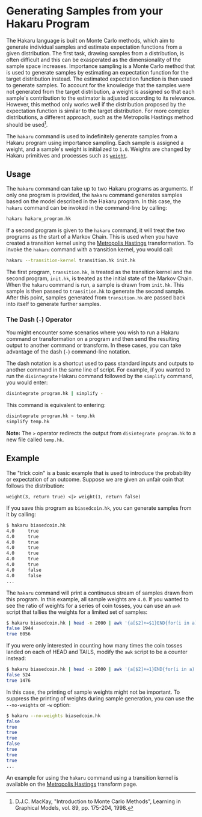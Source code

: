 # Generating Samples from your Hakaru Program #

The Hakaru language is built on Monte Carlo methods, which aim to generate individual samples and estimate expectation functions from a given distribution. The first task,
drawing samples from a distribution, is often difficult and this can be exasperated as the dimensionality of the sample space increases. Importance sampling is a Monte
Carlo method that is used to generate samples by estimating an expectation function for the target distribution instead. The estimated expectation function is then used to 
generate samples. To account for the knowledge that the samples were not generated from the target distribution, a weight is assigned so that each sample's contribution to
the estimator is adjusted according to its relevance. However, this method only works well if the distribution proposed by the expectation function is similar to the target
distribution. For more complex distributions, a different approach, such as the Metropolis Hastings method should be used[^1].

The `hakaru` command is used to indefinitely generate samples from a Hakaru program using importance sampling. Each sample is assigned a weight, and a sample's weight is 
initialized to `1.0`. Weights are changed by Hakaru primitives and processes such as [`weight`](../lang/rand.md).

## Usage ##

The `hakaru` command can take up to two Hakaru programs as arguments. If only one program is provided, the `hakaru` command generates samples based on the model described in
the Hakaru program. In this case, the `hakaru` command can be invoked in the command-line by calling:

````bash
hakaru hakaru_program.hk
````

If a second program is given to the `hakaru` command, it will treat the two programs as the start of a Markov Chain. This is used when you have created a transition kernel 
using the [Metropolis Hastings](../transforms/mh.md) transformation. To invoke the `hakaru` command with a transition kernel, you would call:

````bash
hakaru --transition-kernel transition.hk init.hk
````

The first program, `transition.hk`,  is treated as the transition kernel and the second program, `init.hk`, is treated as the initial state of the Markov Chain. When the 
`hakaru` command is run, a sample is drawn from `init.hk`. This sample is then passed to `transition.hk` to generate the second sample. After this point, samples generated
from `transition.hk` are passed back into itself to generate further samples.

### The Dash (`-`) Operator ###

You might encounter some scenarios where you wish to run a Hakaru command or transformation on a program and then send the resulting output to another command or transform. 
In these cases, you can take advantage of the dash (`-`) command-line notation.

The dash notation is a shortcut used to pass standard inputs and outputs to another command in the same line of script. For example, if you wanted to run the `disintegrate`
Hakaru command followed by the `simplify` command, you would enter:

````bash
disintegrate program.hk | simplify -
````

This command is equivalent to entering:

````bash
disintegrate program.hk > temp.hk
simplify temp.hk
````

**Note:** The `>` operator redirects the output from `disintegrate program.hk` to a new file called `temp.hk`.

## Example ##

The "trick coin" is a basic example that is used to introduce the probability or expectation of an outcome. Suppose we are given an unfair coin that follows the distribution:

````nohighlight
weight(3, return true) <|> weight(1, return false)
````

If you save this program as `biasedcoin.hk`, you can generate samples from it by calling:

````bash
$ hakaru biasedcoin.hk
4.0     true
4.0     true
4.0     true
4.0     true
4.0     true
4.0     true
4.0     true
4.0     false
4.0     false
...
````

The `hakaru` command will print a continuous stream of samples drawn from this program. In this example, all sample weights are `4.0`. If you wanted to see the ratio of 
weights for a series of coin tosses, you can use an `awk` script that tallies the weights for a limited set of samples:

````bash
$ hakaru biasedcoin.hk | head -n 2000 | awk '{a[$2]+=$1}END{for(i in a) print i, a[i]}'
false 1944
true 6056
````

If you were only interested in counting how many times the coin tosses landed on each of HEAD and TAILS, modify the `awk` script to be a counter instead:

````bash
$ hakaru biasedcoin.hk | head -n 2000 | awk '{a[$2]+=1}END{for(i in a) print i, a[i]}'
false 524
true 1476
````

In this case, the printing of sample weights might not be important. To suppress the printing of weights during sample generation, you can use the `--no-weights` or `-w` 
option:

````bash
$ hakaru --no-weights biasedcoin.hk
false
true
true
true
false
true
true
true
...
````

An example for using the `hakaru` command using a transition kernel is available on the [Metropolis Hastings](../transforms/mh.md) transform page.

[^1]: D.J.C. MacKay, "Introduction to Monte Carlo Methods", Learning in Graphical Models, vol. 89, pp. 175-204, 1998.